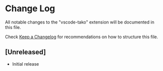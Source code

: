 # Change Log

All notable changes to the "vscode-tako" extension will be documented in this file.

Check [Keep a Changelog](http://keepachangelog.com/) for recommendations on how to structure this file.

## [Unreleased]

- Initial release